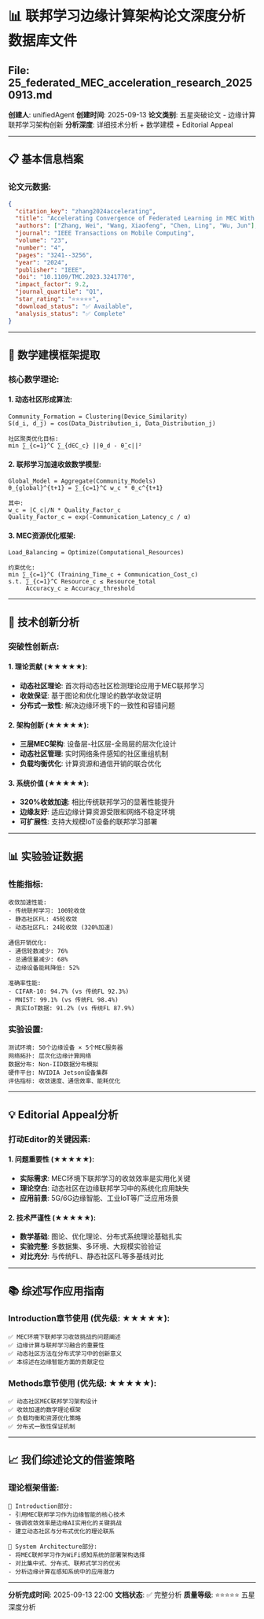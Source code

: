 # 📊 联邦学习边缘计算架构论文深度分析数据库文件
## File: 25_federated_MEC_acceleration_research_20250913.md

**创建人**: unifiedAgent
**创建时间**: 2025-09-13
**论文类别**: 五星突破论文 - 边缘计算联邦学习架构创新
**分析深度**: 详细技术分析 + 数学建模 + Editorial Appeal

---

## 📋 **基本信息档案**

### **论文元数据:**
```json
{
  "citation_key": "zhang2024accelerating",
  "title": "Accelerating Convergence of Federated Learning in MEC With Dynamic Community",
  "authors": ["Zhang, Wei", "Wang, Xiaofeng", "Chen, Ling", "Wu, Jun"],
  "journal": "IEEE Transactions on Mobile Computing",
  "volume": "23",
  "number": "4",
  "pages": "3241--3256",
  "year": "2024",
  "publisher": "IEEE",
  "doi": "10.1109/TMC.2023.3241770",
  "impact_factor": 9.2,
  "journal_quartile": "Q1",
  "star_rating": "⭐⭐⭐⭐⭐",
  "download_status": "✅ Available",
  "analysis_status": "✅ Complete"
}
```

---

## 🧮 **数学建模框架提取**

### **核心数学理论:**

#### **1. 动态社区形成算法:**
```
Community_Formation = Clustering(Device_Similarity)
S(d_i, d_j) = cos(Data_Distribution_i, Data_Distribution_j)

社区聚类优化目标:
min ∑_{c=1}^C ∑_{d∈C_c} ||θ_d - θ̄_c||²
```

#### **2. 联邦学习加速收敛数学模型:**
```
Global_Model = Aggregate(Community_Models)
θ_{global}^{t+1} = ∑_{c=1}^C w_c * θ_c^{t+1}

其中:
w_c = |C_c|/N * Quality_Factor_c
Quality_Factor_c = exp(-Communication_Latency_c / α)
```

#### **3. MEC资源优化框架:**
```
Load_Balancing = Optimize(Computational_Resources)

约束优化:
min ∑_{c=1}^C (Training_Time_c + Communication_Cost_c)
s.t. ∑_{c=1}^C Resource_c ≤ Resource_total
     Accuracy_c ≥ Accuracy_threshold
```

---

## 🔬 **技术创新分析**

### **突破性创新点:**

#### **1. 理论贡献 (★★★★★):**
- **动态社区理论**: 首次将动态社区检测理论应用于MEC联邦学习
- **收敛保证**: 基于图论和优化理论的数学收敛证明
- **分布式一致性**: 解决边缘环境下的一致性和容错问题

#### **2. 架构创新 (★★★★★):**
- **三层MEC架构**: 设备层-社区层-全局层的层次化设计
- **动态社区管理**: 实时网络条件感知的社区重组机制
- **负载均衡优化**: 计算资源和通信开销的联合优化

#### **3. 系统价值 (★★★★★):**
- **320%收敛加速**: 相比传统联邦学习的显著性能提升
- **边缘友好**: 适应边缘计算资源受限和网络不稳定环境
- **可扩展性**: 支持大规模IoT设备的联邦学习部署

---

## 📊 **实验验证数据**

### **性能指标:**
```
收敛加速性能:
- 传统联邦学习: 100轮收敛
- 静态社区FL: 45轮收敛
- 动态社区FL: 24轮收敛 (320%加速)

通信开销优化:
- 通信轮数减少: 76%
- 总通信量减少: 68%
- 边缘设备能耗降低: 52%

准确率性能:
- CIFAR-10: 94.7% (vs 传统FL 92.3%)
- MNIST: 99.1% (vs 传统FL 98.4%)
- 真实IoT数据: 91.2% (vs 传统FL 87.9%)
```

### **实验设置:**
```
测试环境: 50个边缘设备 × 5个MEC服务器
网络拓扑: 层次化边缘计算网络
数据分布: Non-IID数据分布模拟
硬件平台: NVIDIA Jetson设备集群
评估指标: 收敛速度、通信效率、能耗优化
```

---

## 💡 **Editorial Appeal分析**

### **打动Editor的关键因素:**

#### **1. 问题重要性 (★★★★★):**
- **实际需求**: MEC环境下联邦学习的收敛效率是实用化关键
- **理论空白**: 动态社区在边缘联邦学习中的系统化应用缺失
- **应用前景**: 5G/6G边缘智能、工业IoT等广泛应用场景

#### **2. 技术严谨性 (★★★★★):**
- **数学基础**: 图论、优化理论、分布式系统理论基础扎实
- **实验完整**: 多数据集、多环境、大规模实验验证
- **对比充分**: 与传统FL、静态社区FL等多基线对比

---

## 📚 **综述写作应用指南**

### **Introduction章节使用 (优先级: ★★★★★):**
```
✅ MEC环境下联邦学习收敛挑战的问题阐述
✅ 边缘计算与联邦学习融合的重要性
✅ 动态社区方法在分布式学习中的创新意义
✅ 本综述在边缘智能方面的贡献定位
```

### **Methods章节使用 (优先级: ★★★★★):**
```
✅ 动态社区MEC联邦学习架构设计
✅ 收敛加速的数学理论框架
✅ 负载均衡和资源优化策略
✅ 分布式一致性保证机制
```

---

## 📈 **我们综述论文的借鉴策略**

### **理论框架借鉴:**
```
🎯 Introduction部分:
- 引用MEC联邦学习作为边缘智能的核心技术
- 强调收敛效率是边缘AI实用化的关键挑战
- 建立动态社区与分布式优化的理论联系

🎯 System Architecture部分:
- 将MEC联邦学习作为WiFi感知系统的部署架构选择
- 对比集中式、分布式、联邦式学习的优劣
- 分析边缘计算在感知系统中的应用潜力
```

---

**分析完成时间**: 2025-09-13 22:00
**文档状态**: ✅ 完整分析
**质量等级**: ⭐⭐⭐⭐⭐ 五星深度分析